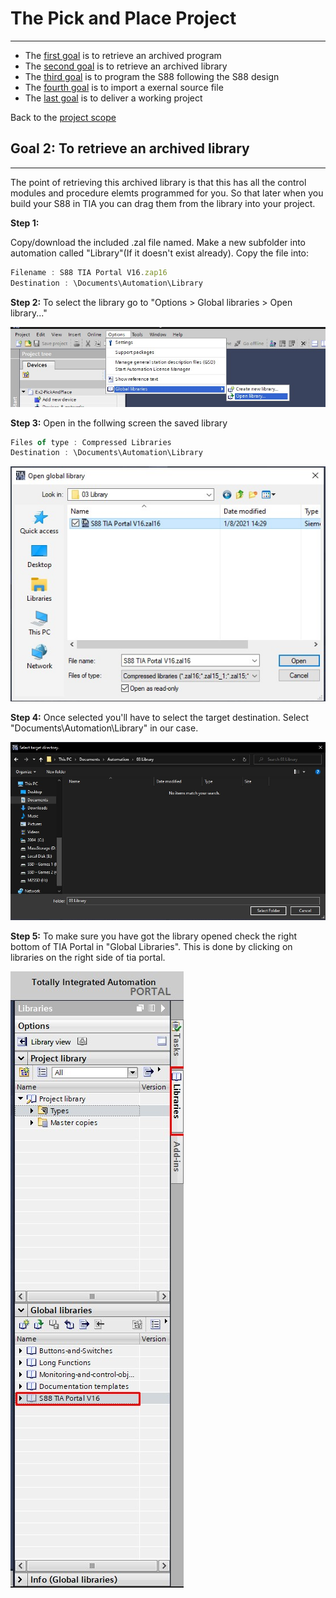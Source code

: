 # The Pick and Place Project
_____________________________________
-   The [first goal](../Ex02/Subchapter04_1.md) is to retrieve an archived program
-   The [second goal](../Ex02/Subchapter04_2.md) is to retrieve an archived library
-   The [third goal](../Ex02/Subchapter04_3.md) is to program the S88 following the S88 design
-   The [fourth goal](../Ex02/Subchapter04_4.md) is to import a exernal source file
-   The [last goal](../Ex02/Subchapter04_5.md) is to deliver a working project

Back to the [project scope](../Ex02/Subchapter04.md)

## Goal 2: To retrieve an archived library
_____________________________________

The point of retrieving this archived library is that this has all the control modules and procedure elemts programmed for you. So that later when you build your S88 in TIA you can drag them from the library into your project.

**Step 1:**

Copy/download the included .zal file named. Make a new subfolder into automation called "Library"(If it doesn't exist already). Copy the file into:
```javascript
Filename : S88 TIA Portal V16.zap16
Destination : \Documents\Automation\Library
```

**Step 2:** To select the library go to "Options > Global libraries > Open library..." <p>
![FactoryIO scene](../Ex02/Images/ImportLibrary.jpg)

**Step 3:** Open in the follwing screen the saved library

```javascript
Files of type : Compressed Libraries
Destination : \Documents\Automation\Library
```
![FactoryIO scene](../Ex02/Images/LibraryBrowser.jpg)

**Step 4:**  Once selected you'll have to select the target destination. Select "Documents\Automation\Library" in our case. <p>

![FactoryIO scene](../Ex02/Images/LibraryDestination.jpg)

**Step 5:** To make sure you have got the library opened check the right bottom of TIA Portal in "Global Libraries". This is done by clicking on libraries on the right side of tia portal. <p>

![FactoryIO scene](../Ex02/Images/TiaLibrary.jpg)
